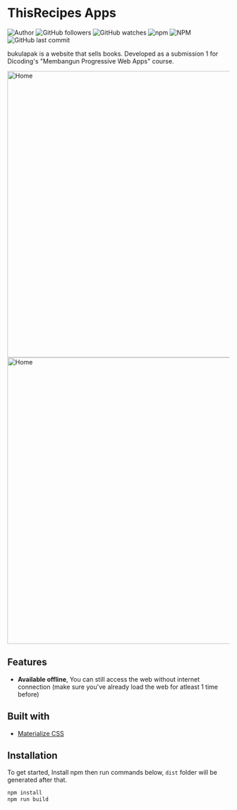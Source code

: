 # ThisRecipes Apps
![Author](https://img.shields.io/badge/made%20by-faniabdullah-blue)
![GitHub followers](https://img.shields.io/github/followers/faniabdullah?style=social)
![GitHub watches](https://img.shields.io/github/stars/faniabdullah/BukuLapak-Apps?style=social)
![npm](https://img.shields.io/npm/v/parcel-bundler)
![NPM](https://img.shields.io/npm/l/parcel-bundler)
![GitHub last commit](https://img.shields.io/github/last-commit/faniabdullah/BukuLapak-Apps)


bukulapak is a website that sells books. Developed as a submission 1 for Dicoding's "Membangun Progressive Web Apps" course. 


<div>
<img src="https://i.imgur.com/8shH8ml.png" alt="Home" height="650" style="margin-right: 16px">
<img src="https://i.imgur.com/WrFjbrn.png" alt="Home" height="650" >
</div>

## Features
* **Available offline**,
You can still access the web without internet connection (make sure you've already load the web for atleast 1 time before)

## Built with
* [Materialize CSS](https://materializecss.com/)

## Installation
To get started, Install npm then run commands below, `dist` folder will be generated after that.
```bash
npm install
npm run build
```

